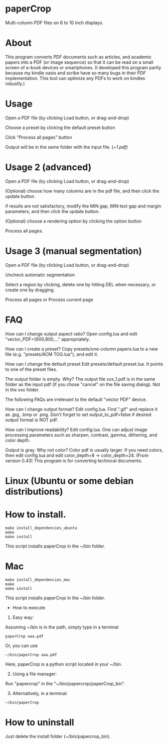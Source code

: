 # paperCrop 

Multi-column PDF files on 6 to 10 inch displays.

About
=
This program converts PDF documents such as articles, and academic papers into a PDF (or image sequence) so that it can be read on a small screen of e-book devices or smartphones.
(I developed this program partly because my kindle oasis and scribe have so many bugs in their PDF implementation. This tool can optimize any PDFs to work on kindles robustly.)

Usage
=
Open a PDF file (by clicking Load button, or drag-and-drop)

Choose a preset by clicking the default preset button

Click "Process all pages" button

Output will be in the same folder with the input file. (~_1.pdf)_

Usage 2 (advanced)
=
Open a PDF file (by clicking Load button, or drag-and-drop)

(Optional) choose how many columns are in the pdf file, and then click the update button.

if results are not satisfactory, modify the MIN gap, MIN text gap and margin parameters, and then click the update button.

(Optional) choose a rendering option by clicking the option button

Process all pages.

Usage 3 (manual segmentation)
=
Open a PDF file (by clicking Load button, or drag-and-drop)

Uncheck automatic segmentation

Select a region by clicking, delete one by hitting DEL when necessary, or create one by dragging.

Process all pages or Process current page

FAQ
=
How can I change output aspect ratio?
  Open config.lua and edit "vector_PDF={600,800,..." appropriately.

How can I create a preset?
  Copy presets/one-column papers.lua to a new file (e.g. "presets/ACM TOG.lua"), and edit it.

How can I change the default preset
  Edit presets/default preset.lua. It points to one of the preset files.

The output folder is empty. Why?
  The output file xxx_1.pdf is in the same folder as the input pdf (if you chose "cancel" on the file saving dialog). Not in the xxx folder.


The following FAQs are irrelevant to the default "vector PDF" device.

How can I change output format?
  Edit config.lua. Find ".gif" and replace it as .jpg, .bmp or .png. Don't forget to set output_to_pdf=false if desired output format is NOT pdf.

How can I improve readability?
  Edit config.lua. One can adjust image processing parameters such as sharpen, contrast, gamma, dithering, and color depth.

Output is gray. Why not color?
  Color pdf is usually larger. If you need colors, then edit config.lua and edit color_depth=8 -> color_depth=24. (From version 0.43)
This program is for converting technical documents.



Linux (Ubuntu or some debian distributions) 
=

# How to install.

```
make install_dependencies_ubuntu
make
make install
```

This script installs paperCrop in the ~/bin folder. 

Mac 
=
```
make install_dependencies_mac
make
make install
```

This script installs paperCrop in the ~/bin folder. 


* How to execute.

1. Easy way:

Assuming ~/bin is in the path, simply type in a terminal
```
paperCrop aaa.pdf
```
Or, you can use
```
~/bin/paperCrop aaa.pdf
```
Here, paperCrop is a python script located in your ~/bin.

2. Using a file manager:

Run "papercrop" in the "~/bin/papercrop/paperCrop_bin".

3. Alternatively, in a terminal:
```
~/bin/paperCrop
```


How to uninstall
=
Just delete the install folder (~/bin/papercrop_bin).
